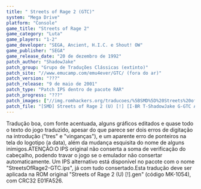```yaml
---
title: " Streets of Rage 2 (GTC)"
system: "Mega Drive"
platform: "Console"
game_title: "Streets of Rage 2"
game_category: "Luta"
game_players: "1-2"
game_developer: "SEGA, Ancient, H.I.C. e Shout! OW"
game_publisher: "SEGA"
game_release_date: "20 de dezembro de 1992"
patch_author: "ShadowJake"
patch_group: "Grupo de Traduções Clássicas (extinto)"
patch_site: "//www.emucamp.com/emu4ever/GTC/ (fora do ar)"
patch_version: "???"
patch_release: "9 de maio de 2001"
patch_type: "Patch IPS dentro de pacote RAR"
patch_progress: "???"
patch_images: ["//img.romhackers.org/traducoes/%5BSMD%5D%20Streets%20of%20Rage%202%20-%20GTC%20-%201.png","//img.romhackers.org/traducoes/%5BSMD%5D%20Streets%20of%20Rage%202%20-%20GTC%20-%202.png","//img.romhackers.org/traducoes/%5BSMD%5D%20Streets%20of%20Rage%202%20-%20GTC%20-%203.png"]
patch_file: "[SMD] Streets of Rage 2 (U) [!] [I-BR T-ShadowJake G-GTC A-2001].rar"
---
```

Tradução boa, com fonte acentuada, alguns gráficos editados e quase todo o texto do jogo traduzido, apesar do que parece ser dois erros de digitação na introdução ("tres" e "vinganças"), e um aparente erro de ponteiros na tela do logotipo (a data), além da mudança esquisita do nome de alguns inimigos.ATENÇÃO:O IPS original não conserta a soma de verificação do cabeçalho, podendo travar o jogo se o emulador não consertar automaticamente. Um IPS alternativo está disponível no pacote com o nome "StreetsOfRage2-GTC.ips", já com tudo consertado.Esta tradução deve ser aplicada na ROM original "Streets of Rage 2 (U) [!].gen" (código MK-1054), com CRC32 E01FA526.